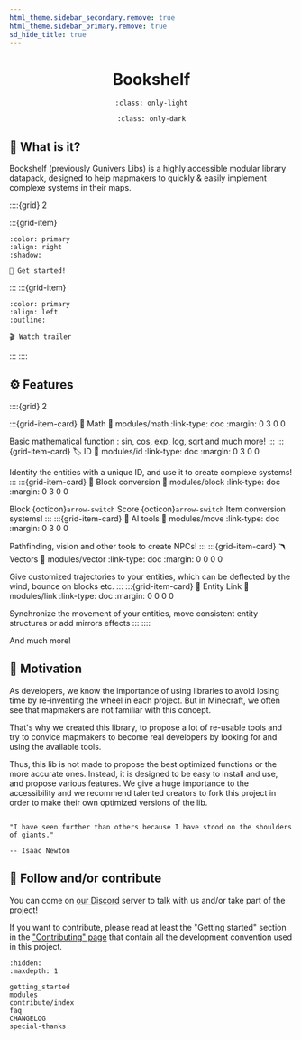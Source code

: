 ```yaml
---
html_theme.sidebar_secondary.remove: true
html_theme.sidebar_primary.remove: true
sd_hide_title: true
---
```


<div align=center>

# Bookshelf

```{image} _static/banner_light.png
:class: only-light
```

```{image} _static/banner_dark.png
:class: only-dark
```

</div>



## 🔎 What is it?

Bookshelf (previously Gunivers Libs) is a highly accessible modular library datapack, designed to help mapmakers to quickly & easily implement complexe systems in their maps.


::::{grid} 2

:::{grid-item}

```{button-link} getting_started.html
:color: primary
:align: right
:shadow:

👋 Get started!
```

:::
:::{grid-item}

```{button-link} https://www.youtube.com/watch?v=E2nKYEvjETk
:color: primary
:align: left
:outline:

🎬 Watch trailer
```

:::
::::

## ⚙️ Features

::::{grid} 2

:::{grid-item-card} 🧮 Math
:link: modules/math
:link-type: doc
:margin: 0 3 0 0

Basic mathematical function : sin, cos, exp, log, sqrt and much more!
:::
:::{grid-item-card} 🏷️ ID
:link: modules/id
:link-type: doc
:margin: 0 3 0 0

Identity the entities with a unique ID, and use it to create complexe systems!
:::
:::{grid-item-card} 🔀 Block conversion
:link: modules/block
:link-type: doc
:margin: 0 3 0 0

Block {octicon}`arrow-switch` Score {octicon}`arrow-switch` Item conversion systems!
:::
:::{grid-item-card} 🧠 AI tools
:link: modules/move
:link-type: doc
:margin: 0 3 0 0

Pathfinding, vision and other tools to create NPCs!
:::
:::{grid-item-card} 🪃 Vectors
:link: modules/vector
:link-type: doc
:margin: 0 0 0 0

Give customized trajectories to your entities, which can be deflected by the wind, bounce on blocks etc.
:::
:::{grid-item-card} 📎 Entity Link
:link: modules/link
:link-type: doc
:margin: 0 0 0 0

Synchronize the movement of your entities, move consistent entity structures or add mirrors effects
:::
::::

And much more!

## 🏃 Motivation

As developers, we know the importance of using libraries to avoid losing time by re-inventing the wheel in each project. But in Minecraft, we often see that mapmakers are not familiar with this concept.

That's why we created this library, to propose a lot of re-usable tools and try to convice mapmakers to become real developers by looking for and using the available tools.

Thus, this lib is not made to propose the best optimized functions or the more accurate ones. Instead, it is designed to be easy to install and use, and propose various features. We give a huge importance to the accessibility and we recommend talented creators to fork this project in order to make their own optimized versions of the lib.

```{epigraph}

"I have seen further than others because I have stood on the shoulders of giants."

-- Isaac Newton
```

## 🤝 Follow and/or contribute

You can come on [our Discord](https://discord.gg/E8qq6tN) server to talk with us and/or take part of the project!

If you want to contribute, please read at least the "Getting started" section in the ["Contributing" page](https://bookshelf.docs.gunivers.net/en/latest/contributing.html) that contain all the development convention used in this project.

````{toctree}
:hidden:
:maxdepth: 1

getting_started
modules
contribute/index
faq
CHANGELOG
special-thanks
